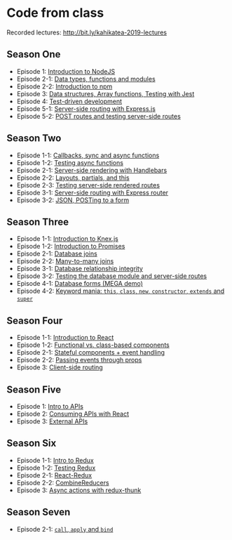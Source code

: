# Code from class

Recorded lectures: http://bit.ly/kahikatea-2019-lectures

## Season One
* Episode 1: [Introduction to NodeJS](s01e01)
* Episode 2-1: [Data types, functions and modules](s01e02-1)
* Episode 2-2: [Introduction to npm](s01e02-2)
* Episode 3: [Data structures, Array functions, Testing with Jest](s01e03)
* Episode 4: [Test-driven development](s01e04)
* Episode 5-1: [Server-side routing with Express.js](s01e05-1)
* Episode 5-2: [POST routes and testing server-side routes](s01e05-2)

## Season Two
* Episode 1-1: [Callbacks, sync and async functions](s02e01-1)
* Episode 1-2: [Testing async functions](s02e01-2)
* Episode 2-1: [Server-side rendering with Handlebars](s02e02-1)
* Episode 2-2: [Layouts, partials, and this](s02e02-2)
* Episode 2-3: [Testing server-side rendered routes](s02e02-3)
* Episode 3-1: [Server-side routing with Express router](s02e03-1)
* Episode 3-2: [JSON, POSTing to a form](s02e03-2)

## Season Three
* Episode 1-1: [Introduction to Knex.js](s03e01-1)
* Episode 1-2: [Introduction to Promises](s03e01-2)
* Episode 2-1: [Database joins](s03e02-1)
* Episode 2-2: [Many-to-many joins](s03e02-2)
* Episode 3-1: [Database relationship integrity](s03e03-1)
* Episode 3-2: [Testing the database module and server-side routes](s03e03-2)
* Episode 4-1: [Database forms (MEGA demo)](s03e04-1)
* Episode 4-2: [Keyword mania: `this`, `class`, `new`, `constructor`, `extends` and `super`](s03e04-2)

## Season Four
* Episode 1-1: [Introduction to React](s04e01-1)
* Episode 1-2: [Functional vs. class-based components](s04e01-2)
* Episode 2-1: [Stateful components + event handling](s04e02-1)
* Episode 2-2: [Passing events through props](s04e02-2)
* Episode 3: [Client-side routing](s04e03)

## Season Five
* Episode 1: [Intro to APIs](s05e01)
* Episode 2: [Consuming APIs with React](s05e02)
* Episode 3: [External APIs](s05e03)

## Season Six
* Episode 1-1: [Intro to Redux](s06e01-1)
* Episode 1-2: [Testing Redux](s06e01-2)
* Episode 2-1: [React-Redux](s06e02-1)
* Episode 2-2: [CombineReducers](s06e02-2)
* Episode 3: [Async actions with redux-thunk](s06e03)

## Season Seven
* Episode 2-1: [`call`, `apply` and `bind`](s07e02-1)
